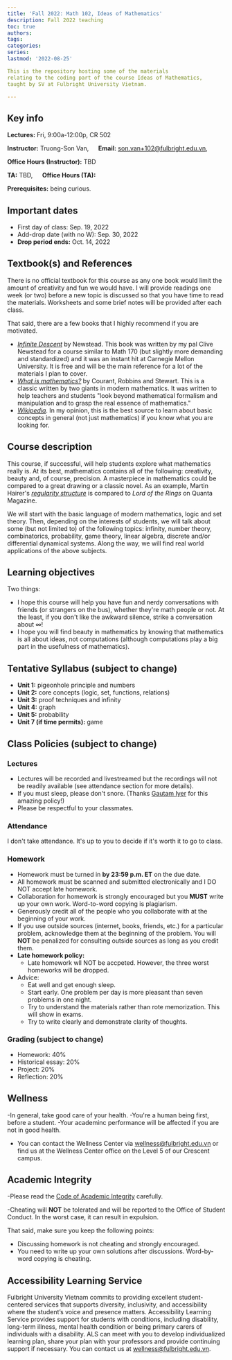 ```yaml
---
title: 'Fall 2022: Math 102, Ideas of Mathematics'
description: Fall 2022 teaching
toc: true
authors:
tags:
categories:
series:
lastmod: '2022-08-25'

This is the repository hosting some of the materials
relating to the coding part of the course Ideas of Mathematics,
taught by SV at Fulbright University Vietnam.

---
```

## Key info

**Lectures:**  Fri, 9:00a-12:00p, CR 502

**Instructor:** Truong-Son Van, &emsp; **Email:** son.van+102@fulbright.edu.vn, &emsp; 

**Office Hours (Instructor):** TBD 

**TA:** TBD, &emsp; **Office Hours (TA):**

**Prerequisites:** being curious.

## Important dates
- First day of class: Sep. 19, 2022 
- Add-drop date (with no W): Sep. 30, 2022 
- **Drop period ends:** Oct. 14, 2022


## Textbook(s) and References 
There is no official textbook for this course as any one book would
limit the amount of creativity and fun we would have.
I will provide readings one week (or two) before a new topic is discussed
so that you have time to read the materials.
Worksheets and some brief notes will be provided after each class.

That said, there are a few books that I highly recommend if you are motivated.
- [*Infinite Descent*](https://infinitedescent.xyz/) by Newstead. This book was written
by my pal Clive Newstead for a course similar to Math 170 (but slightly more demanding and standardized) and it was an instant hit at Carnegie Mellon University.
It is free and will be the main reference for a lot of the materials I plan to cover.
-  [*What is mathematics?*](https://www.amazon.com/Mathematics-Elementary-Approach-Ideas-Methods/dp/0195105192) by Courant, Robbins and Stewart. This is a classic written
by two giants in modern mathematics. 
It was written to help teachers and students "look beyond mathematical formalism and manipulation and to grasp 
the real essence of mathematics."
- [*Wikipedia*](https://en.wikipedia.org). In my opinion, this is the best source 
to learn about basic concepts in general (not just mathematics) if you know what
you are looking for.


## Course description
This course, if successful, will help students explore what mathematics really is.
At its best, mathematics contains all of the following: creativity, beauty and, of course, precision.
A masterpiece in mathematics could be compared to a great drawing or a classic novel.
As an example, Martin Hairer's [*regularity structure*](https://www.quantamagazine.org/hearing-music-in-noise-martin-hairer-wins-the-fields-medal-20140812) is compared to *Lord of the Rings*
on Quanta Magazine.

We will start with the basic language of modern mathematics, logic and set theory.
Then, depending on the interests of students, we will talk about some (but not limited to) of the following topics: infinity, number theory, combinatorics, probability, game theory,
linear algebra, discrete and/or differential dynamical systems.
Along the way, we will find real world applications of the above subjects.


## Learning objectives
Two things:
- I hope this course will help you have fun and nerdy conversations with friends (or strangers on the bus), whether they're math people or not.
At the least, if you don't like the awkward silence, strike a conversation about $\infty$!
- I hope you will find beauty in mathematics by knowing that mathematics is all about ideas, 
not computations (although computations play a big part in the usefulness of mathematics).

## Tentative Syllabus (subject to change)

- **Unit 1:** pigeonhole principle and numbers
- **Unit 2:** core concepts (logic, set, functions, relations) 
- **Unit 3:** proof techniques and infinity
- **Unit 4:** graph 
- **Unit 5:** probability 
- **Unit 7 (if time permits):** game

## Class Policies (subject to change)
### Lectures
- Lectures will be recorded and livestreamed but the recordings will not be readily available (see attendance section for more details).
- If you must sleep, please don't snore. (Thanks [Gautam Iyer](https://www.math.cmu.edu/~gautam/) for this amazing policy!)
- Please be respectful to your classmates.

### Attendance
I don't take attendance. It's up to you to decide if it's worth it to go to
class.

### Homework
- Homework must be turned in **by 23:59 p.m. ET** on the due date. 
- All homework must be scanned and submitted electronically and I DO NOT accept late homework.
- Collaboration for homework is strongly encouraged but you **MUST** write up your own work. Word-to-word copying is plagiarism.
- Generously credit all of the people who you collaborate with at the beginning of your work.
- If you use outside sources (internet, books, friends, etc.) for a particular problem, acknowledge them at the beginning of the problem.
You will **NOT** be penalized for consulting outside sources as long as you credit them.
- **Late homework policy:** 
    - Late homework wll NOT be accpeted. However, the three worst homeworks will be dropped.
- Advice:
    - Eat well and get enough sleep.
    - Start early. One problem per day is more pleasant than seven problems in one night.
    - Try to understand the materials rather than rote memorization. This will show in exams.
    - Try to write clearly and demonstrate clarity of thoughts.


### Grading (subject to change)
- Homework: 40%
- Historical essay: 20%
- Project: 20% 
- Reflection: 20%

## Wellness
-In general, take good care of your health. 
-You're a human being first, before a student.
-Your academinc performance will be affected if you are not in good health.
- You can contact the Wellness Center via [wellness@fulbright.edu.vn](mailto:wellness@fulbright.edu.vn) or find us at the Wellness Center office on the Level 5 of our Crescent campus.


## Academic Integrity
-Please read the [Code of Academic Integrity](https://onestop.fulbright.edu.vn/s/article/Violations-of-The-Code-of-Academic-Integrity) carefully.

-Cheating will **NOT** be tolerated and will be reported to the Office of Student Conduct. In the worst case, it can result in expulsion.

That said, make sure you keep the following points:
- Discussing homework is not cheating and strongly encouraged.
- You need to write up your own solutions after discussions. Word-by-word copying is cheating.

## Accessibility Learning Service
Fulbright University Vietnam commits to providing excellent student-centered services that supports diversity, inclusivity, and accessibility where the student’s voice and presence matters. Accessibility Learning Service provides support for students with conditions, including disability, long-term illness, mental health condition or being primary carers of individuals with a disability. ALS can meet with you to develop individualized learning plan, share your plan with your professors and provide continuing support if necessary. You can contact us at [wellness@fulbright.edu.vn](mailto:wellness@fulbright.edu.vn).


